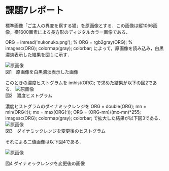 # 課題7レポート

標準画像「ご主人の異変を察する猫」を原画像とする．この画像は縦1066画像，横1600画素による長方形のディジタルカラー画像である．

ORG = imread('nukonuko.png'); % 
ORG = rgb2gray(ORG); % 
imagesc(ORG); colormap(gray); colorbar;
によって，原画像を読み込み，白黒濃淡表示した結果を図１に示す．

![原画像](https://github.com/yuukomo/image-processing-classroom_report/blob/master/%E7%B5%90%E6%9E%9C/%E8%AA%B2%E9%A1%8C7/%E5%8E%9F%E7%94%BB%E5%83%8F%E3%81%AE%E7%99%BD%E9%BB%92%E6%BF%83%E6%B7%A1.PNG)  
図1　原画像を白黒濃淡表示した画像

このときの濃度ヒストグラムを
imhist(ORG);
で求めた結果が以下の図2である．
![原画像](https://github.com/yuukomo/image-processing-classroom_report/blob/master/%E7%B5%90%E6%9E%9C/%E8%AA%B2%E9%A1%8C7/%E6%BF%83%E5%BA%A6%E3%83%92%E3%82%B9%E3%83%88%E3%82%B0%E3%83%A9%E3%83%A0.PNG)  
図2　濃度ヒストグラム

濃度ヒストグラムのダイナミックレンジを
ORG = double(ORG);
mn = min(ORG(:)); 
mx = max(ORG(:)); 
ORG = (ORG-mn)/(mx-mn)*255;
imagesc(ORG); colormap(gray); colorbar;
で拡大した結果が以下図3である．
![原画像](https://github.com/yuukomo/image-processing-classroom_report/blob/master/%E7%B5%90%E6%9E%9C/%E8%AA%B2%E9%A1%8C7/%E6%BF%83%E5%BA%A6%E3%83%92%E3%82%B9%E3%83%88%E3%82%B0%E3%83%A9%E3%83%A0%E5%A4%89%E6%9B%B4%E5%BE%8C(%E3%83%80%E3%82%A4%E3%83%8A%E3%83%9F%E3%83%83%E3%82%AF%E3%83%AC%E3%83%B3%E3%82%B8%E3%82%92%E5%A4%89%E6%9B%B4%E5%BE%8C).PNG)  
図3　ダイナミックレンジを変更後のヒストグラム  


それによる二値画像は以下図4である．  

![原画像](https://github.com/yuukomo/image-processing-classroom_report/blob/master/%E7%B5%90%E6%9E%9C/%E8%AA%B2%E9%A1%8C7/%E3%83%80%E3%82%A4%E3%83%8A%E3%83%9F%E3%83%83%E3%82%AF%E3%83%AC%E3%83%B3%E3%82%B8%E3%82%92%E5%A4%89%E6%9B%B4%E5%BE%8C.PNG)  

図4 ダイナミックレンジを変更後の画像
